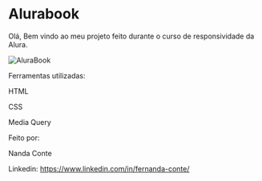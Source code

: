 # Alurabook


Olá, Bem vindo ao meu projeto feito durante o curso de responsividade da Alura.

![AluraBook](https://user-images.githubusercontent.com/124263427/225982576-ac08bfc4-2b39-49c0-af20-d435db4998ff.png)

Ferramentas utilizadas:


HTML

CSS

Media Query

Feito por:

Nanda Conte

Linkedin: https://www.linkedin.com/in/fernanda-conte/
